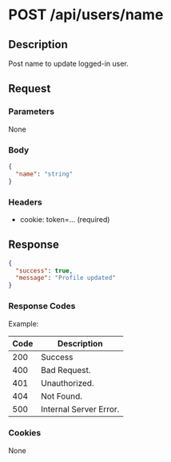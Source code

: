 # POST /api/users/name

## Description

Post name to update logged-in user.

## Request

### Parameters

None

### Body

```json
{
  "name": "string"
}
```

### Headers

- cookie: token=... (required)

## Response

```json
{
  "success": true,
  "message": "Profile updated"
}
```

### Response Codes

Example:

| Code | Description            |
|------|------------------------|
| 200  | Success                |
| 400  | Bad Request.           |
| 401  | Unauthorized.          |
| 404  | Not Found.             |
| 500  | Internal Server Error. |

### Cookies

None